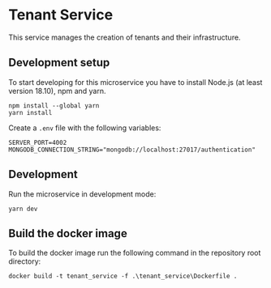 # Tenant Service

This service manages the creation of tenants and their infrastructure.


## Development setup
To start developing for this microservice you have to install 
Node.js (at least version 18.10), npm and yarn.

```
npm install --global yarn 
yarn install
```

Create a `.env` file with the following variables:

```
SERVER_PORT=4002
MONGODB_CONNECTION_STRING="mongodb://localhost:27017/authentication"
```

## Development
Run the microservice in development mode:
```
yarn dev
```

## Build the docker image
To build the docker image run the following command in the repository root directory:

```
docker build -t tenant_service -f .\tenant_service\Dockerfile .
```
